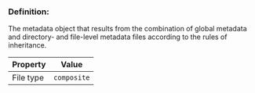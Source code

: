 ### Definition:

The metadata object that results from the combination of global metadata and directory- and file-level metadata files according to the rules of inheritance.

| Property | Value |
|----------|--------|
| File type | `composite` |
